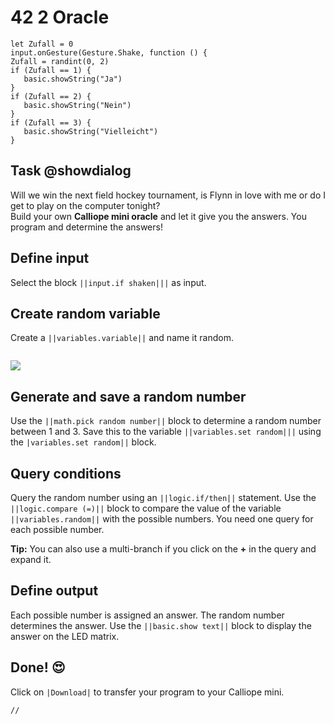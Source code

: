 # 42 2 Oracle

```ghost
let Zufall = 0
input.onGesture(Gesture.Shake, function () {
Zufall = randint(0, 2)
if (Zufall == 1) {
   basic.showString("Ja")
}
if (Zufall == 2) {
   basic.showString("Nein")
}
if (Zufall == 3) {
   basic.showString("Vielleicht")
}
```

## Task @showdialog
Will we win the next field hockey tournament, is Flynn in love with me or do I get to play on the computer tonight? <br>
Build your own **Calliope mini oracle** and let it give you the answers.
You program and determine the answers!

## Define input
Select the block ``||input.if shaken|||`` as input.

## Create random variable
Create a ``||variables.variable||`` and name it random.


```
```
![](https://calliope.cc/tutorials/variable_zufall.png)

## Generate and save a random number
Use the ``||math.pick random number||`` block to determine a random number between 1 and 3.
Save this to the variable ``||variables.set random|||`` using the ``|variables.set random||`` block.

## Query conditions
Query the random number using an ``||logic.if/then||`` statement. Use the ``||logic.compare (=)||`` block to compare the value of the variable ``||variables.random||`` with the possible numbers. You need one query for each possible number.<p>
**Tip:** You can also use a multi-branch if you click on the **+** in the query and expand it.


## Define output
Each possible number is assigned an answer. The random number determines the answer. Use the ``||basic.show text||`` block to display the answer on the LED matrix.

## Done! 😍
Click on ``|Download|`` to transfer your program to your Calliope mini.

```template
//
```




















